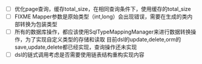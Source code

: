 - [ ] 优化page查询，缓存total_size，在相同查询条件下，使用缓存的total_size
- [ ] FIXME Mapper参数是原始类型（int,long）会出现错误，需要在生成的类内部转换为包装类型
- [ ] 所有的数据库操作，都应该使用SqlTypeMappingManager来进行数据转换操作，为了实现自定义类型的存储和读取
                    目前dsl的update,delete,orm的save,update,delete都已经实现，查询操作还未实现
- [ ] dsl的链式调用考虑是否需要使用链表结构重构实现内容
